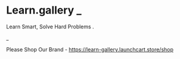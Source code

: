 # Learn.gallery _

Learn Smart, Solve Hard Problems
.

_

Please Shop Our Brand - https://learn-gallery.launchcart.store/shop
